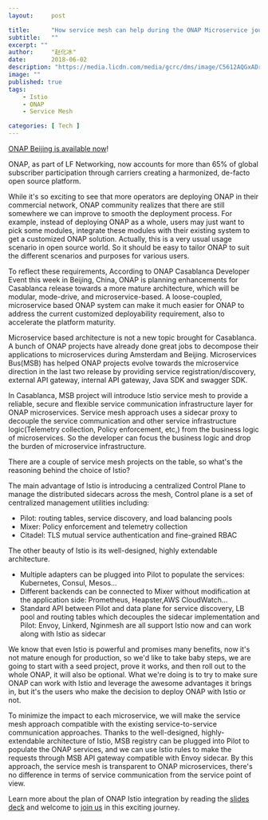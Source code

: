 ```yaml
---
layout:     post

title:      "How service mesh can help during the ONAP Microservice journey"
subtitle:   ""
excerpt: ""
author:     "赵化冰"
date:       2018-06-02
description: "https://media.licdn.com/media/gcrc/dms/image/C5612AQGxADrUDCsbLg/article-cover_image-shrink_720_1280/0?e=2128896000&v=beta&t=sI_cpNncTX_zgG6yiGSEs5zIaIllthOzf_8_Blsul6M"
image: ""
published: true 
tags:
    - Istio 
    - ONAP 
    - Service Mesh 

categories: [ Tech ]
---
```


[ONAP Beijing is available now](https://www.onap.org/announcement/2018/06/12/onap-announces-availability-of-beijing-release-enabling-a-deployment-ready-platform-for-network-automation-and-orchestration)!

ONAP, as part of LF Networking, now accounts for more than 65% of global subscriber participation through carriers creating a harmonized, de-facto open source platform.
<!--more-->
While it's so exciting to see that more operators are deploying ONAP in their commercial network, ONAP community realizes that there are still somewhere we can improve to smooth the deployment process. For example, instead of deploying ONAP as a whole, users may just want to pick some modules, integrate these modules with their existing system to get a customized ONAP solution. Actually, this is a very usual usage scenario in open source world. So it should be easy to tailor ONAP to suit the different scenarios and purposes for various users.

To reflect these requirements, According to ONAP Casablanca Developer Event this week in Beijing, China, ONAP is planning enhancements for Casablanca release towards a more mature architecture, which will be modular, mode-drive, and microservice-based. A loose-coupled, microservice based ONAP system can make it much easier for ONAP to address the current customized deployability requirement, also to accelerate the platform maturity.

Microservice based architecture is not a new topic brought for Casablanca. A bunch of ONAP projects have already done great jobs to decompose their applications to microservices during Amsterdam and Beijing. Microservices Bus(MSB) has helped ONAP projects evolve towards the microservice direction in the last two release by providing service registration/discovery, external API gateway, internal API gateway, Java SDK and swagger SDK.

In Casablanca, MSB project will introduce Istio service mesh to provide a reliable, secure and flexible service communication infrastructure layer for ONAP microservices. Service mesh approach uses a sidecar proxy to decouple the service communication and other service infrastructure logic(Telemetry collection, Policy enforcement, etc,) from the business logic of microservices. So the developer can focus the business logic and drop the burden of microservice infrastructure.

There are a couple of service mesh projects on the table, so what's the reasoning behind the choice of Istio?

The main advantage of Istio is introducing a centralized Control Plane to manage the distributed sidecars across the mesh, Control plane is a set of centralized management utilities including:

-   Pilot: routing tables, service discovery, and load balancing pools
-   Mixer: Policy enforcement and telemetry collection
-   Citadel: TLS mutual service authentication and fine-grained RBAC

The other beauty of Istio is its well-designed, highly extendable architecture.

-   Multiple adapters can be plugged into Pilot to populate the services: Kubernetes, Consul, Mesos...
-   Different backends can be connected to Mixer without modification at the application side: Prometheus, Heapster,AWS CloudWatch...
-   Standard API between Pilot and data plane for service discovery, LB pool and routing tables which decouples the sidecar implementation and Pilot: Envoy, Linkerd, Nginmesh are all support Istio now and can work along with Istio as sidecar

We know that even Istio is powerful and promises many benefits, now it's not mature enough for production, so we'd like to take baby steps, we are going to start with a seed project, prove it works, and then roll out to the whole ONAP, it will also be optional. What we're doing is to try to make sure ONAP can work with Istio and leverage the awesome advantages it brings in, but it's the users who make the decision to deploy ONAP with Istio or not.

To minimize the impact to each microservice, we will make the service mesh approach compatible with the existing service-to-service communication approaches. Thanks to the well-designed, highly-extendable architecture of Istio, MSB registry can be plugged into Pilot to populate the ONAP services, and we can use Istio rules to make the requests through MSB API gateway compatible with Envoy sidecar. By this approach, the service mesh is transparent to ONAP microservices, there's no difference in terms of service communication from the service point of view.

Learn more about the plan of ONAP Istio integration by reading the [slides deck](https://wiki.onap.org/display/DW/Casablanca+Release+Developers+Forum+Session+Proposals?preview=/25434845/35521830/MSB%20Plan%20to%20Support%20Microservices-Based%20Architecture%20with%20Istio%20Service%20Mesh.pdf) and welcome to [join us](https://wiki.onap.org/display/DW/Microservices+Bus+Project) in this exciting journey.
